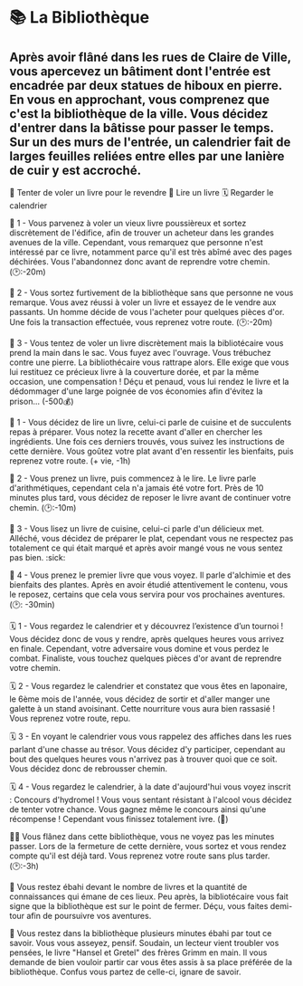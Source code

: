 # 📚 La Bibliothèque

## Après avoir flâné dans les rues de Claire de Ville, vous apercevez un bâtiment dont l'entrée est encadrée par deux statues de hiboux en pierre. En vous en approchant, vous comprenez que c'est la bibliothèque de la ville. Vous décidez d'entrer dans la bâtisse pour passer le temps. Sur un des murs de l'entrée, un calendrier fait de larges feuilles reliées entre elles par une lanière de cuir y est accroché.

📔 Tenter de voler un livre pour le revendre
📖 Lire un livre
🗓️ Regarder le calendrier

📔 1 - Vous parvenez à voler un vieux livre poussièreux et sortez discrètement de l'édifice, afin de trouver un acheteur dans les grandes avenues de la ville. Cependant, vous remarquez que personne n'est intéressé par ce livre, notamment parce qu'il est très abîmé avec des pages déchirées. Vous l'abandonnez donc avant de reprendre votre chemin. (🕑:-20m)

📔 2 - Vous sortez furtivement de la bibliothèque sans que personne ne vous remarque. Vous avez réussi à voler un livre et essayez de le vendre aux passants. Un homme décide de vous l'acheter pour quelques pièces d'or. Une fois la transaction effectuée, vous reprenez votre route. (🕑:-20m)

📔 3 - Vous tentez de voler un livre discrètement mais la bibliotécaire vous prend la main dans le sac. Vous fuyez avec l'ouvrage. Vous trébuchez contre une pierre. La bibliothécaire vous rattrape alors. Elle exige que vous lui restituez ce précieux livre à la couverture dorée, et par la même occasion, une compensation ! Déçu et penaud, vous lui rendez le livre et la dédommager d'une large poignée de vos économies afin d'évitez la prison... (-500💰)

📖 1 - Vous décidez de lire un livre, celui-ci parle de cuisine et de succulents repas à préparer. Vous notez la recette avant d'aller en chercher les ingrédients. Une fois ces derniers trouvés, vous suivez les instructions de cette dernière. Vous goûtez votre plat avant d'en ressentir les bienfaits, puis reprenez votre route.  (+ vie, -1h)

📖 2 - Vous prenez un livre, puis commencez à le lire. Le livre parle d'arithmétiques, cependant cela n'a jamais été votre fort. Près de 10 minutes plus tard, vous décidez de reposer le livre avant de continuer votre chemin. (🕑:-10m)

📖 3 - Vous lisez un livre de cuisine, celui-ci parle d'un délicieux met. Alléché, vous décidez de préparer le plat, cependant vous ne respectez pas totalement ce qui était marqué et après avoir mangé vous ne vous sentez pas bien. :sick:

📖 4 - Vous prenez le premier livre que vous voyez. Il parle d'alchimie et des bienfaits des plantes. Après en avoir étudié attentivement le contenu, vous le reposez, certains que cela vous servira pour vos prochaines aventures. (🕑: -30min)

🗓️ 1 - Vous regardez le calendrier et y découvrez l’existence d’un tournoi ! Vous décidez donc de vous y rendre, après quelques heures vous arrivez en finale. Cependant, votre adversaire vous domine et vous perdez le combat. Finaliste, vous touchez quelques pièces d'or avant de reprendre votre chemin.

🗓️ 2 - Vous regardez le calendrier et constatez que vous êtes en laponaire, le 6ème mois de l'année, vous décidez de sortir et d'aller manger une galette à un stand avoisinant. Cette nourriture vous aura bien rassasié ! Vous reprenez votre route, repu.

🗓️ 3 - En voyant le calendrier vous vous rappelez des affiches dans les rues parlant d'une chasse au trésor. Vous décidez d'y participer, cependant au bout des quelques heures vous n'arrivez pas à trouver quoi que ce soit. Vous décidez donc de rebrousser chemin.

🗓️ 4 - Vous regardez le calendrier, à la date d'aujourd'hui vous voyez inscrit : Concours d'hydromel ! Vous vous sentant résistant à l'alcool vous décidez de tenter votre chance. Vous gagnez même le concours ainsi qu'une récompense ! Cependant vous finissez totalement ivre. (🤪)

🚶‍♂️ Vous flânez dans cette bibliothèque, vous ne voyez pas les minutes passer. Lors de la fermeture de cette dernière, vous sortez et vous rendez compte qu'il est déjà tard. Vous reprenez votre route sans plus tarder. (🕑:-3h)

👀 Vous restez ébahi devant le nombre de livres et la quantité de connaissances qui émane de ces lieux. Peu après, la bibliotécaire vous fait signe que la bibliothèque est sur le point de fermer. Déçu, vous faites demi-tour afin de poursuivre vos aventures.

📓 Vous restez dans la bibliothèque plusieurs minutes ébahi par tout ce savoir. Vous vous asseyez, pensif. Soudain, un lecteur vient troubler vos pensées, le livre "Hansel et Gretel" des frères Grimm en main. Il vous demande de bien vouloir partir car vous êtes assis à sa place préférée de la bibliothèque. Confus vous partez de celle-ci, ignare de savoir. 
